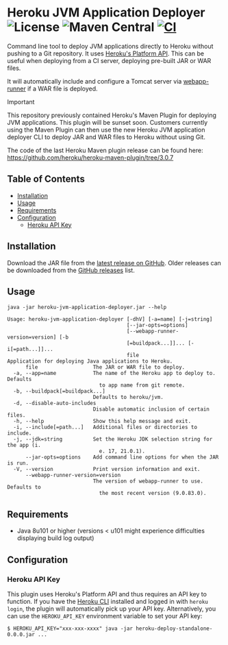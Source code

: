 # Heroku JVM Application Deployer &emsp; ![License](https://img.shields.io/github/license/heroku/heroku-maven-plugin) ![Maven Central](https://img.shields.io/maven-central/v/com.heroku/heroku-jvm-application-deployer) [![CI](https://github.com/heroku/heroku-maven-plugin/actions/workflows/ci.yml/badge.svg)](https://github.com/heroku/heroku-maven-plugin/actions/workflows/ci.yml)

Command line tool to deploy JVM applications directly to Heroku without pushing to a Git repository. It uses 
[Heroku's Platform API](https://devcenter.heroku.com/articles/platform-api-quickstart). This can be useful when deploying from a CI server, deploying pre-built JAR or WAR files.

It will automatically include and configure a Tomcat server via [webapp-runner](https://github.com/heroku/webapp-runner) if a WAR file is deployed.

> [!IMPORTANT]
> This repository previously contained Heroku's Maven Plugin for deploying JVM applications. This plugin will be sunset
> soon. Customers currently using the Maven Plugin can then use the new Heroku JVM application deployer CLI to deploy
> JAR and WAR files to Heroku without using Git.
>
> The code of the last Heroku Maven plugin release can be found here:
> https://github.com/heroku/heroku-maven-plugin/tree/3.0.7

## Table of Contents
* [Installation](#installation)
* [Usage](#usage)
* [Requirements](#requirements)
* [Configuration](#configuration)
  + [Heroku API Key](#heroku-api-key)

## Installation

Download the JAR file from the [latest release on GitHub](https://github.com/heroku/heroku-maven-plugin/releases/latest). Older releases can be downloaded from the [GitHub releases](https://github.com/heroku/heroku-maven-plugin/releases) list.

## Usage

```shell
java -jar heroku-jvm-application-deployer.jar --help
```

```
Usage: heroku-jvm-application-deployer [-dhV] [-a=name] [-j=string]
                                       [--jar-opts=options]
                                       [--webapp-runner-version=version] [-b
                                       [=buildpack...]]... [-i[=path...]]...
                                       file
Application for deploying Java applications to Heroku.
      file                  The JAR or WAR file to deploy.
  -a, --app=name            The name of the Heroku app to deploy to. Defaults
                              to app name from git remote.
  -b, --buildpack[=buildpack...]
                            Defaults to heroku/jvm.
  -d, --disable-auto-includes
                            Disable automatic inclusion of certain files.
  -h, --help                Show this help message and exit.
  -i, --include[=path...]   Additional files or directories to include.
  -j, --jdk=string          Set the Heroku JDK selection string for the app (i.
                              e. 17, 21.0.1).
      --jar-opts=options    Add command line options for when the JAR is run.
  -V, --version             Print version information and exit.
      --webapp-runner-version=version
                            The version of webapp-runner to use. Defaults to
                              the most recent version (9.0.83.0).
```

## Requirements

- Java 8u101 or higher (versions < u101 might experience difficulties displaying build log output)

## Configuration

### Heroku API Key
This plugin uses Heroku's Platform API and thus requires an API key to function. If you have the
[Heroku CLI](https://devcenter.heroku.com/articles/heroku-cli) installed and logged in with `heroku login`, the plugin will automatically
pick up your API key. Alternatively, you can use the `HEROKU_API_KEY` environment variable to set your API key:

```shell
$ HEROKU_API_KEY="xxx-xxx-xxxx" java -jar heroku-deploy-standalone-0.0.0.jar ...
```
